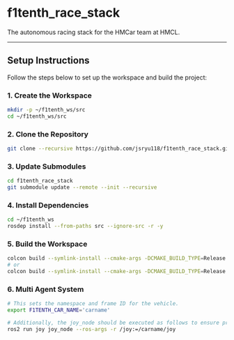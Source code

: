 # **f1tenth_race_stack**

The autonomous racing stack for the HMCar team at HMCL.

---

## **Setup Instructions**

Follow the steps below to set up the workspace and build the project:

### **1. Create the Workspace**
```bash
mkdir -p ~/f1tenth_ws/src
cd ~/f1tenth_ws/src
```

### **2. Clone the Repository**
```bash
git clone --recursive https://github.com/jsryu118/f1tenth_race_stack.git
```


### **3. Update Submodules**
```bash
cd f1tenth_race_stack
git submodule update --remote --init --recursive
```

### **4. Install Dependencies**
```bash
cd ~/f1tenth_ws
rosdep install --from-paths src --ignore-src -r -y
```

### **5. Build the Workspace**
```bash
colcon build --symlink-install --cmake-args -DCMAKE_BUILD_TYPE=Release
# or
colcon build --symlink-install --cmake-args -DCMAKE_BUILD_TYPE=Release --packages-select <package_name>
```

### **6. Multi Agent System**
```bash
# This sets the namespace and frame ID for the vehicle.
export F1TENTH_CAR_NAME='carname'

# Additionally, the joy_node should be executed as follows to ensure proper topic remapping:
ros2 run joy joy_node --ros-args -r /joy:=/carname/joy

```
